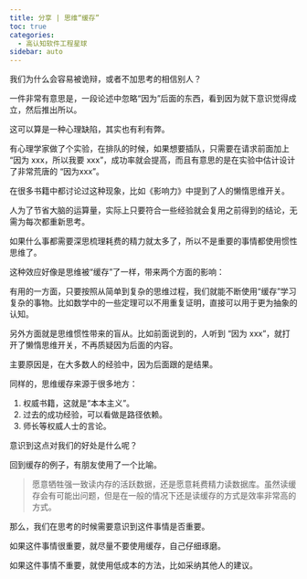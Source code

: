 ```yaml
---
title: 分享 | 思维“缓存”
toc: true
categories: 
  - 高认知软件工程星球
sidebar: auto
---
```


我们为什么会容易被诡辩，或者不加思考的相信别人？

一件非常有意思是，一段论述中忽略“因为”后面的东西，看到因为就下意识觉得成立，然后推出所以。

这可以算是一种心理缺陷，其实也有利有弊。

有心理学家做了个实验，在排队的时候，如果想要插队，只需要在请求前面加上 “因为 xxx，所以我要 xxx”，成功率就会提高，而且有意思的是在实验中估计设计了非常荒唐的 “因为xxx”。

在很多书籍中都讨论过这种现象，比如《影响力》中提到了人的懒惰思维开关。

人为了节省大脑的运算量，实际上只要符合一些经验就会复用之前得到的结论，无需为每次都重新思考。

如果什么事都需要深思梳理耗费的精力就太多了，所以不是重要的事情都使用惯性思维了。

这种效应好像是思维被“缓存”了一样，带来两个方面的影响：

有用的一方面，只要按照从简单到复杂的思维过程，我们就能不断使用“缓存”学习复杂的事物。比如数学中的一些定理可以不用重复证明，直接可以用于更为抽象的认知。

另外方面就是思维惯性带来的盲从。比如前面说到的，人听到 “因为 xxx”，就打开了懒惰思维开关，不再质疑因为后面的内容。

主要原因是，在大多数人的经验中，因为后面跟的是结果。

同样的，思维缓存来源于很多地方：

1. 权威书籍，这就是“本本主义”。
2. 过去的成功经验，可以看做是路径依赖。
3. 师长等权威人士的言论。

意识到这点对我们的好处是什么呢？

回到缓存的例子，有朋友使用了一个比喻。

> 愿意牺牲强一致读内存的活跃数据，还是愿意耗费精力读数据库。虽然读缓存会有可能出问题，但是在一般的情况下还是读缓存的方式是效率非常高的方式。

那么，我们在思考的时候需要意识到这件事情是否重要。

如果这件事情很重要，就尽量不要使用缓存，自己仔细琢磨。

如果这件事情不重要，就使用低成本的方法，比如采纳其他人的建议。
